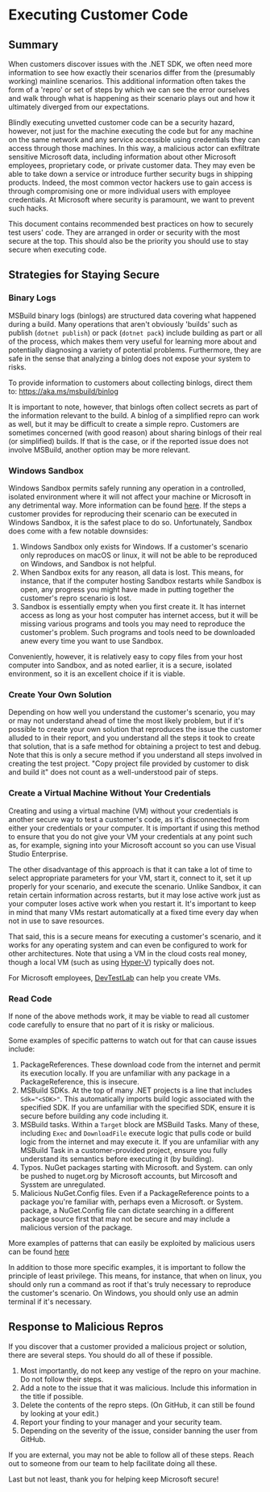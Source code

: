 # Executing Customer Code

## Summary

When customers discover issues with the .NET SDK, we often need more information to see how exactly their scenarios differ from the (presumably working) mainline scenarios. This additional information often takes the form of a 'repro' or set of steps by which we can see the error ourselves and walk through what is happening as their scenario plays out and how it ultimately diverged from our expectations.

Blindly executing unvetted customer code can be a security hazard, however, not just for the machine executing the code but for any machine on the same network and any service accessible using credentials they can access through those machines. In this way, a malicious actor can exfiltrate sensitive Microsoft data, including information about other Microsoft employees, proprietary code, or private customer data. They may even be able to take down a service or introduce further security bugs in shipping products. Indeed, the most common vector hackers use to gain access is through compromising one or more individual users with employee credentials. At Microsoft where security is paramount, we want to prevent such hacks.

This document contains recommended best practices on how to securely test users' code. They are arranged in order or security with the most secure at the top. This should also be the priority you should use to stay secure when executing code.

## Strategies for Staying Secure

### Binary Logs

MSBuild binary logs (binlogs) are structured data covering what happened during a build. Many operations that aren't obviously 'builds' such as publish (`dotnet publish`) or pack (`dotnet pack`) include building as part or all of the process, which makes them very useful for learning more about and potentially diagnosing a variety of potential problems. Furthermore, they are safe in the sense that analyzing a binlog does not expose your system to risks.

To provide information to customers about collecting binlogs, direct them to:
https://aka.ms/msbuild/binlog

It is important to note, however, that binlogs often collect secrets as part of the information relevant to the build. A binlog of a simplified repro can work as well, but it may be difficult to create a simple repro. Customers are sometimes concerned (with good reason) about sharing binlogs of their real (or simplified) builds. If that is the case, or if the reported issue does not involve MSBuild, another option may be more relevant.

### Windows Sandbox

Windows Sandbox permits safely running any operation in a controlled, isolated environment where it will not affect your machine or Microsoft in any detrimental way. More information can be found [here](https://learn.microsoft.com/windows/security/application-security/application-isolation/windows-sandbox/windows-sandbox-overview). If the steps a customer provides for reproducing their scenario can be executed in Windows Sandbox, it is the safest place to do so. Unfortunately, Sandbox does come with a few notable downsides:
1. Windows Sandbox only exists for Windows. If a customer's scenario only reproduces on macOS or linux, it will not be able to be reproduced on Windows, and Sandbox is not helpful.
2. When Sandbox exits for any reason, all data is lost. This means, for instance, that if the computer hosting Sandbox restarts while Sandbox is open, any progress you might have made in putting together the customer's repro scenario is lost.
3. Sandbox is essentially empty when you first create it. It has internet access as long as your host computer has internet access, but it will be missing various programs and tools you may need to reproduce the customer's problem. Such programs and tools need to be downloaded anew every time you want to use Sandbox.

Conveniently, however, it is relatively easy to copy files from your host computer into Sandbox, and as noted earlier, it is a secure, isolated environment, so it is an excellent choice if it is viable.

### Create Your Own Solution

Depending on how well you understand the customer's scenario, you may or may not understand ahead of time the most likely problem, but if it's possible to create your own solution that reproduces the issue the customer alluded to in their report, and you understand all the steps it took to create that solution, that is a safe method for obtaining a project to test and debug. Note that this is only a secure method if you understand all steps involved in creating the test project. "Copy project file provided by customer to disk and build it" does not count as a well-understood pair of steps.

### Create a Virtual Machine Without Your Credentials

Creating and using a virtual machine (VM) without your credentials is another secure way to test a customer's code, as it's disconnected from either your credentials or your computer. It is important if using this method to ensure that you do not give your VM your credentials at any point such as, for example, signing into your Microsoft account so you can use Visual Studio Enterprise.

The other disadvantage of this approach is that it can take a lot of time to select appropriate parameters for your VM, start it, connect to it, set it up properly for your scenario, and execute the scenario. Unlike Sandbox, it can retain certain information across restarts, but it may lose active work just as your computer loses active work when you restart it. It's important to keep in mind that many VMs restart automatically at a fixed time every day when not in use to save resources.

That said, this is a secure means for executing a customer's scenario, and it works for any operating system and can even be configured to work for other architectures. Note that using a VM in the cloud costs real money, though a local VM (such as using [Hyper-V](https://learn.microsoft.com/windows-server/virtualization/hyper-v/get-started/create-a-virtual-machine-in-hyper-v)) typically does not.

For Microsoft employees, [DevTestLab](https://ms.portal.azure.com/#browse/Microsoft.Compute%2FVirtualMachines) can help you create VMs.

### Read Code

If none of the above methods work, it may be viable to read all customer code carefully to ensure that no part of it is risky or malicious.

Some examples of specific patterns to watch out for that can cause issues include:
1. PackageReferences. These download code from the internet and permit its execution locally. If you are unfamiliar with any package in a PackageReference, this is insecure.
2. MSBuild SDKs. At the top of many .NET projects is a line that includes `Sdk="<SDK>"`. This automatically imports build logic associated with the specified SDK. If you are unfamiliar with the specified SDK, ensure it is secure before building any code including it.
3. MSBuild tasks. Within a `Target` block are MSBuild Tasks. Many of these, including `Exec` and `DownloadFile` execute logic that pulls code or build logic from the internet and may execute it. If you are unfamiliar with any MSBuild Task in a customer-provided project, ensure you fully understand its semantics before executing it (by building).
4. Typos. NuGet packages starting with Microsoft. and System. can only be pushed to nuget.org by Microsoft accounts, but Mircosoft and Sysstem are unregulated.
5. Malicious NuGet.Config files. Even if a PackageReference points to a package you're familiar with, perhaps even a Microsoft. or System. package, a NuGet.Config file can dictate searching in a different package source first that may not be secure and may include a malicious version of the package.

More examples of patterns that can easily be exploited by malicious users can be found [here](https://aka.ms/msbuild-security-documentation)

In addition to those more specific examples, it is important to follow the principle of least privilege. This means, for instance, that when on linux, you should only run a command as root if that's truly necessary to reproduce the customer's scenario. On Windows, you should only use an admin terminal if it's necessary.

## Response to Malicious Repros

If you discover that a customer provided a malicious project or solution, there are several steps. You should do all of these if possible.

1. Most importantly, do not keep any vestige of the repro on your machine. Do not follow their steps.
2. Add a note to the issue that it was malicious. Include this information in the title if possible.
3. Delete the contents of the repro steps. (On GitHub, it can still be found by looking at your edit.)
4. Report your finding to your manager and your security team.
5. Depending on the severity of the issue, consider banning the user from GitHub.

If you are external, you may not be able to follow all of these steps. Reach out to someone from our team to help facilitate doing all these.

Last but not least, thank you for helping keep Microsoft secure!